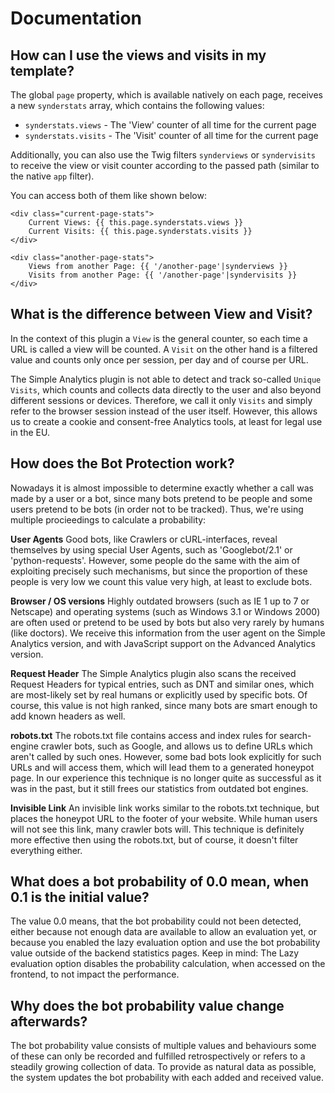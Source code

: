 Documentation
=============

How can I use the views and visits in my template?
--------------------------------------------------

The global `page` property, which is available natively on each page, receives a new `synderstats` array,
which contains the following values:

- `synderstats.views` - The 'View' counter of all time for the current page
- `synderstats.visits` - The 'Visit' counter of all time for the current page

Additionally, you can also use the Twig filters `synderviews` or `syndervisits` to receive the view or
visit counter according to the passed path (similar to the native `app` filter).

You can access both of them like shown below:

```
<div class="current-page-stats">
	Current Views: {{ this.page.synderstats.views }}
	Current Visits: {{ this.page.synderstats.visits }}
</div>

<div class="another-page-stats">
	Views from another Page: {{ '/another-page'|synderviews }}
	Visits from another Page: {{ '/another-page'|syndervisits }}
</div>
```


What is the difference between View and Visit?
----------------------------------------------

In the context of this plugin a `View` is the general counter, so each time a URL is called a view
will be counted. A `Visit` on the other hand is a filtered value and counts only once per session,
per day and of course per URL.

The Simple Analytics plugin is not able to detect and track so-called `Unique Visits`, which counts
and collects data directly to the user and also beyond different sessions or devices. Therefore,
we call it only `Visits` and simply refer to the browser session instead of the user itself. However,
this allows us to create a cookie and consent-free Analytics tools, at least for legal use in the EU.


How does the Bot Protection work?
---------------------------------

Nowadays it is almost impossible to determine exactly whether a call was made by a user or a bot,
since many bots pretend to be people and some users pretend to be bots (in order not to be tracked).
Thus, we're using multiple procieedings to calculate a probability:

**User Agents** Good bots, like Crawlers or cURL-interfaces, reveal themselves by using special User
Agents, such as 'Googlebot/2.1' or 'python-requests'. However, some people do the same with the aim of
exploiting precisely such mechanisms, but since the proportion of these people is very low we count
this value very high, at least to exclude bots.

**Browser / OS versions** Highly outdated browsers (such as IE 1 up to 7 or Netscape) and operating
systems (such as Windows 3.1 or Windows 2000) are often used or pretend to be used by bots but also
very rarely by humans (like doctors). We receive this information from the user agent on the Simple
Analytics version, and with JavaScript support on the Advanced Analytics version.

**Request Header** The Simple Analytics plugin also scans the received Request Headers for typical
entries, such as DNT and similar ones, which are most-likely set by real humans or explicitly used
by specific bots. Of course, this value is not high ranked, since many bots are smart enough to add
known headers as well.

**robots.txt** The robots.txt file contains access and index rules for search-engine crawler bots,
such as Google, and allows us to define URLs which aren't called by such ones. However, some bad bots
look explicitly for such URLs and will access them, which will lead them to a generated honeypot page.
In our experience this technique is no longer quite as successful as it was in the past, but it still
frees our statistics from outdated bot engines.

**Invisible Link** An invisible link works similar to the robots.txt technique, but places the honeypot
URL to the footer of your website. While human users will not see this link, many crawler bots will.
This technique is definitely more effective then using the robots.txt, but of course, it doesn't filter
everything either.


What does a bot probability of 0.0 mean, when 0.1 is the initial value?
-----------------------------------------------------------------------

The value 0.0 means, that the bot probability could not been detected, either because not enough data
are available to allow an evaluation yet, or because you enabled the lazy evaluation option and use the
bot probability value outside of the backend statistics pages. Keep in mind: The Lazy evaluation option
disables the probability calculation, when accessed on the frontend, to not impact the performance.


Why does the bot probability value change afterwards?
-----------------------------------------------------

The bot probability value consists of multiple values and behaviours some of these can only be recorded
and fulfilled retrospectively or refers to a steadily growing collection of data. To provide as natural
data as possible, the system updates the bot probability with each added and received value.
